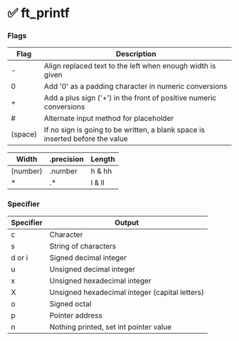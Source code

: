 # ✅ ft_printf

### Flags
	
| Flag | Description |
| -------- | -------- |
| - |	Align replaced text to the left when enough width is given |
| 0 |	Add '0' as a padding character in numeric conversions |
| +	| Add a plus sign ('+') in the front of positive numeric conversions |
| #	| Alternate input method for placeholder |
| (space) | If no sign is going to be written, a blank space is inserted before the value |


| Width | .precision | Length |
| -------- | -------- | -------- |
|(number)| .number |  h & hh|
| * | .* | l & ll |


### Specifier
| Specifier |	Output |
| -------- | -------- |
| c | Character |
| s | String of characters |
| d or i | Signed decimal integer |
| u | Unsigned decimal integer |
| x | Unsigned hexadecimal integer |
| X | Unsigned hexadecimal integer (capital letters) |
| o | Signed octal |
| p | Pointer address |
| n | Nothing printed, set int pointer value |
